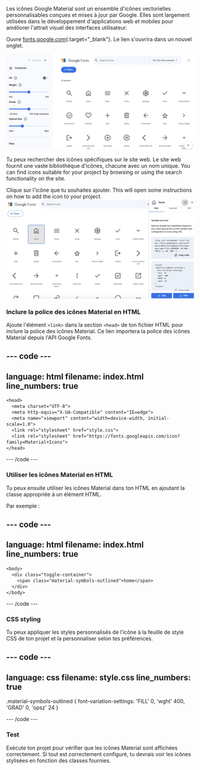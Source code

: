 Les icônes Google Material sont un ensemble d'icônes vectorielles personnalisables conçues et mises à jour par Google. Elles sont largement utilisées dans le développement d'applications web et mobiles pour améliorer l'attrait visuel des interfaces utilisateur.

Ouvre [fonts.google.com](https://fonts.google.com/icons){:target="_blank"}. Le lien s'ouvrira dans un nouvel onglet.

![La page des icônes de Google Fonts avec diverses icônes et la barre de recherche affichée.](images/google-icons.png)

Tu peux rechercher des icônes spécifiques sur le site web. Le site web fournit une vaste bibliothèque d'icônes, chacune avec un nom unique. You can find icons suitable for your project by browsing or using the search functionality on the site.

Clique sur l'icône que tu souhaites ajouter. This will open some instructions on how to add the icon to your project. ![La page d'icônes Google Fonts avec l'icône d'accueil sélectionnée. Il y a un panneau d'instructions ouvert, montrant comment ajouter l'icône à un projet.](images/google-selectedicon.png)

### Inclure la police des icônes Material en HTML

Ajoute l'élément `<link>` dans la section `<head>` de ton fichier HTML pour inclure la police des icônes Material. Ce lien importera la police des icônes Material depuis l'API Google Fonts.

## --- code ---

language: html
filename: index.html
line_numbers: true
-------------------------------------------------------

```
<head>
  <meta charset="UTF-8">
  <meta http-equiv="X-UA-Compatible" content="IE=edge">
  <meta name="viewport" content="width=device-width, initial-scale=1.0">
  <link rel="stylesheet" href="style.css">
  <link rel="stylesheet" href="https://fonts.googleapis.com/icon?family=Material+Icons">
</head>
```

\--- /code ---

### Utiliser les icônes Material en HTML

Tu peux ensuite utiliser les icônes Material dans ton HTML en ajoutant la classe appropriée à un élément HTML.

Par exemple :

## --- code ---

language: html
filename: index.html
line_numbers: true
-------------------------------------------------------

```
<body>
  <div class="toggle-container">
    <span class="material-symbols-outlined">home</span>
  </div>
</body>
```

\--- /code ---

### CSS styling

Tu peux appliquer les styles personnalisés de l’icône à la feuille de style CSS de ton projet et la personnaliser selon tes préférences.

## --- code ---

language: css
filename: style.css
line_numbers: true
-------------------------------------------------------

.material-symbols-outlined {
font-variation-settings:
'FILL' 0,
'wght' 400,
'GRAD' 0,
'opsz' 24
}

\--- /code ---

### Test

Exécute ton projet pour vérifier que les icônes Material sont affichées correctement. Si tout est correctement configuré, tu devrais voir les icônes stylisées en fonction des classes fournies.
